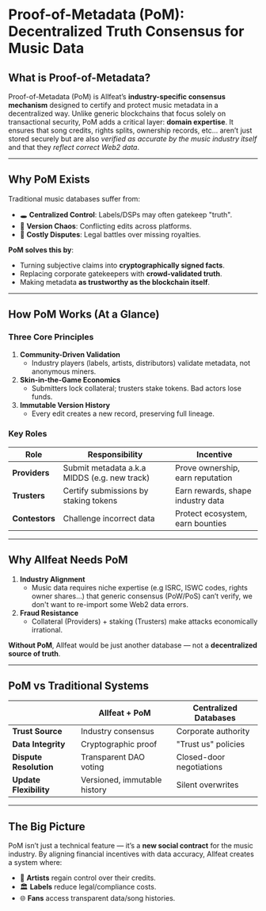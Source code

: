 # Proof-of-Metadata (PoM): Decentralized Truth Consensus for Music Data

## What is Proof-of-Metadata?

Proof-of-Metadata (PoM) is Allfeat’s **industry-specific consensus mechanism** designed to certify and protect music metadata in a decentralized way. Unlike generic blockchains that focus solely on transactional security, PoM adds a critical layer: **domain expertise**. It ensures that song credits, rights splits, ownership records, etc... aren’t just stored securely but are also _verified as accurate by the music industry itself_ and that they _reflect correct Web2 data_.

---

## Why PoM Exists

Traditional music databases suffer from:

-   🕳️ **Centralized Control**: Labels/DSPs may often gatekeep "truth".
-   🔄 **Version Chaos**: Conflicting edits across platforms.
-   💸 **Costly Disputes**: Legal battles over missing royalties.

**PoM solves this by**:

-   Turning subjective claims into **cryptographically signed facts**.
-   Replacing corporate gatekeepers with **crowd-validated truth**.
-   Making metadata **as trustworthy as the blockchain itself**.

---

## How PoM Works (At a Glance)

### Three Core Principles

1. **Community-Driven Validation**
    - Industry players (labels, artists, distributors) validate metadata, not anonymous miners.
2. **Skin-in-the-Game Economics**
    - Submitters lock collateral; trusters stake tokens. Bad actors lose funds.
3. **Immutable Version History**
    - Every edit creates a new record, preserving full lineage.

### Key Roles

| Role           | Responsibility                               | Incentive                         |
| -------------- | -------------------------------------------- | --------------------------------- |
| **Providers**  | Submit metadata a.k.a MIDDS (e.g. new track) | Prove ownership, earn reputation  |
| **Trusters**   | Certify submissions by staking tokens        | Earn rewards, shape industry data |
| **Contestors** | Challenge incorrect data                     | Protect ecosystem, earn bounties  |

---

## Why Allfeat Needs PoM

1. **Industry Alignment**
    - Music data requires niche expertise (e.g ISRC, ISWC codes, rights owner shares...) that generic consensus (PoW/PoS) can’t verify, we don't want to re-import some Web2 data errors.
2. **Fraud Resistance**
    - Collateral (Providers) + staking (Trusters) make attacks economically irrational.

**Without PoM**, Allfeat would be just another database — not a **decentralized source of truth**.

---

## PoM vs Traditional Systems

|                        | Allfeat + PoM                | Centralized Databases    |
| ---------------------- | ---------------------------- | ------------------------ |
| **Trust Source**       | Industry consensus           | Corporate authority      |
| **Data Integrity**     | Cryptographic proof          | "Trust us" policies      |
| **Dispute Resolution** | Transparent DAO voting       | Closed-door negotiations |
| **Update Flexibility** | Versioned, immutable history | Silent overwrites        |

---

## The Big Picture

PoM isn’t just a technical feature — it’s a **new social contract** for the music industry. By aligning financial incentives with data accuracy, Allfeat creates a system where:

-   🔗 **Artists** regain control over their credits.
-   🏛️ **Labels** reduce legal/compliance costs.
-   🌐 **Fans** access transparent data/song histories.
